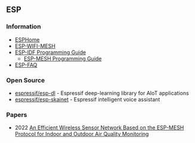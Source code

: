 ## ESP




### Information
- [ESPHome](https://esphome.io/)
- [ESP-WIFI-MESH](https://www.espressif.com/en/products/sdks/esp-wifi-mesh/overview)
- [ESP-IDF Programming Guide](https://docs.espressif.com/projects/esp-idf/en/v4.2.3/esp32/index.html)
	- [ESP-MESH Programming Guide](https://docs.espressif.com/projects/esp-idf/en/v4.2.3/esp32/api-reference/network/esp_mesh.html)
- [ESP-FAQ](https://espressif-docs.readthedocs-hosted.com/projects/espressif-esp-faq/en/latest/index.html)


### Open Source
- [espressif/esp-dl](https://github.com/espressif/esp-dl) - Espressif deep-learning library for AIoT applications
- [espressif/esp-skainet](https://github.com/espressif/esp-skainet) - Espressif intelligent voice assistant




### Papers
- 2022 [An Efficient Wireless Sensor Network Based on the ESP-MESH Protocol for Indoor and Outdoor Air Quality Monitoring]()
